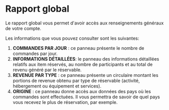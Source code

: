 # Rapport global

Le rapport global vous permet d'avoir accès aux renseignements généraux de votre compte. 

Les informations que vous pouvez consulter sont les suivantes:
1. **COMMANDES PAR JOUR** : ce panneau présente le nombre de commandes par jour.
2. **INFORMATIONS DÉTAILLÉES**: le panneau des informations détaillées relatifs aux item réservés, au nombre de participants et au total de revenu généré par le réservable.
3. **REVENUE PAR TYPE** : ce panneau présente un circulaire montant les portions de revenue obtenu par type de réservable (activité, hébergement ou équipement et services).
4. **ORIGINE** : ce panneau donne accès aux données des pays où les commandes sont effectuées. Il vous permettra de savoir de quel pays vous recevez le plus de réservation, par exemple. 